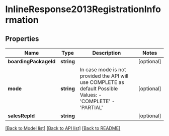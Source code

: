 # InlineResponse2013RegistrationInformation

## Properties
Name | Type | Description | Notes
------------ | ------------- | ------------- | -------------
**boardingPackageId** | **string** |  | [optional] 
**mode** | **string** | In case mode is not provided the API will use COMPLETE as default Possible Values:   - &#39;COMPLETE&#39;   - &#39;PARTIAL&#39; | [optional] 
**salesRepId** | **string** |  | [optional] 

[[Back to Model list]](../README.md#documentation-for-models) [[Back to API list]](../README.md#documentation-for-api-endpoints) [[Back to README]](../README.md)


